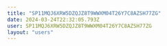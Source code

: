 ```yaml
---
title: "SP11MQJ6XRW5DZQJZ8T9WWXM04T26Y7C8AZSH77ZG"
date: 2024-03-24T22:32:05.793Z
user: SP11MQJ6XRW5DZQJZ8T9WWXM04T26Y7C8AZSH77ZG
layout: "users"
---
```

    